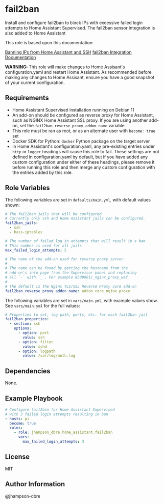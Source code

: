 fail2ban
=========

Install and configure fail2ban to block IPs with excessive failed login attempts to Home Assistant Supervised. The fail2ban sensor integration is also added to Home Assistant

This role is based upon this documentation:

[Banning IPs from Home Assistant and SSH](https://kevinfronczak.com/blog/banning-ips-on-homeassistant-and-ssh)
[fail2ban Integration Documentation](https://www.home-assistant.io/integrations/fail2ban/)

**WARNING:** This role will make changes to Home Assisant's configuration.yaml and restart Home Assistant. As recommended before making any changes to Home Assisant, ensure you have a good snapshot of your current configuration.

Requirements
------------

- Home Assistant Supervised installation running on Debian 11
- An add-on should be configured as reverse proxy for Home Assistant, such as NGINX Home Assistant SSL proxy. If you are using another add-on, set the `fail2ban_reverse_proxy_addon_name` variable.
- This role must be ran as root, or as an alternate user with `become: true` set
- Docker SDK for Python: `docker` Python package on the target server
- In Home Assistant's configuration.yaml, any pre-existing entries under `http` or `logger` headings will cause this role to fail. These settings are not defined in configuration.yaml by default, but if you have added any custom configuration under either of these headings, please remove it before running this role and then merge any custom configuration with the entries added by this role.

Role Variables
--------------
The following variables are set in `defaults/main.yml`, with default values shown:

```yaml
# The fail2ban jails that will be configured
# Currently only ssh and Home Assistant jails can be configured.
fail2ban_jails:
  - ssh
  - hass-iptables

# The number of failed log in attempts that will result in a ban
# This number is used for all jails
max_failed_login_attempts: 5

# The name of the add-on used for reverse proxy server.
#
# The name can be found by getting the hostname from the
# add-on's info page from the Supervisor panel and replacing
# all `-` with `_`. For example 85d0901c_nginx_proxy_waf
#
# The default is the Nginx TLS/SSL Reverse Proxy core add-on
fail2ban_reverse_proxy_addon_name: addon_core_nginx_proxy
```

The following variables are set in `vars/main.yml`, with example values show. See `vars/main.yml` for the full values:

```yaml
# Properties to set, log path, ports, etc. for each fail2ban jail
fail2ban_properties:
  - section: ssh
    options:
      - option: port
        value: ssh
      - option: filter
        value: sshd
      - option: logpath
        value: /var/log/auth.log
```

Dependencies
------------

None.

Example Playbook
----------------

```yaml
# Configure fail2ban for Home Assistant Supervised
# with 3 failed login attempts resulting in ban
- hosts: pi
  become: true
  roles:
    - role: jhampson_dbre.home_assistant.fail2ban
      vars:
        max_failed_login_attempts: 3
```

License
-------

MIT

Author Information
------------------

@jhampson-dbre
